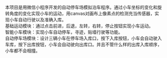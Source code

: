 本项目是用微信小程序开发的自动停车场模拟泊车程序。通过小车坐标的变化和旋转角度的变化实现小车的运动，用canvas对画布上像素点的检测充当传感器，实现小车自动行驶以及准确入库。<br>
基础运动模块：通过点击前进，后退，左转，右转，停止按钮实现小车运动。<br>
智能小车模块：实现小车自动停车，寻迹，贴墙行驶等功能。<br>
自动停车场模块：设计三辆小车在停车场入库口，按下入库按钮，小车会自动驶入车库，按下出库按钮，小车会自动驶向出库口。并且不管什么样的出库入库顺序，小车都不会相撞。
